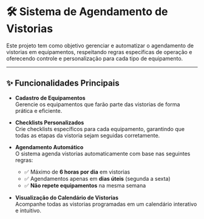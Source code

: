 # 🛠️ Sistema de Agendamento de Vistorias

Este projeto tem como objetivo gerenciar e automatizar o agendamento de vistorias em equipamentos, respeitando regras específicas de operação e oferecendo controle e personalização para cada tipo de equipamento.

---

## ✨ Funcionalidades Principais

- **Cadastro de Equipamentos**  
  Gerencie os equipamentos que farão parte das vistorias de forma prática e eficiente.

- **Checklists Personalizados**  
  Crie checklists específicos para cada equipamento, garantindo que todas as etapas da vistoria sejam seguidas corretamente.

- **Agendamento Automático**  
  O sistema agenda vistorias automaticamente com base nas seguintes regras:
  - ✅ Máximo de **6 horas por dia** em vistorias
  - ✅ Agendamentos apenas em **dias úteis** (segunda a sexta)
  - ✅ **Não repete equipamentos** na mesma semana

- **Visualização do Calendário de Vistorias**  
  Acompanhe todas as vistorias programadas em um calendário interativo e intuitivo.


